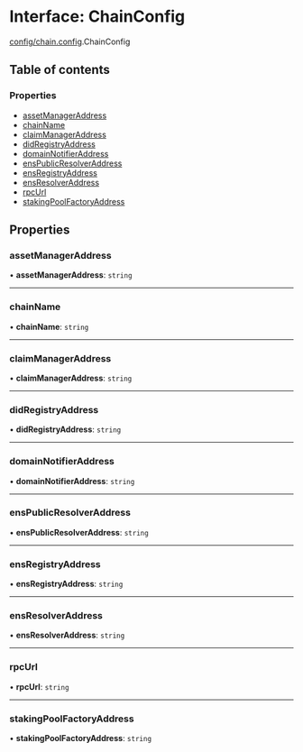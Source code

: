# Interface: ChainConfig

[config/chain.config](../modules/config_chain_config.md).ChainConfig

## Table of contents

### Properties

- [assetManagerAddress](config_chain_config.ChainConfig.md#assetmanageraddress)
- [chainName](config_chain_config.ChainConfig.md#chainname)
- [claimManagerAddress](config_chain_config.ChainConfig.md#claimmanageraddress)
- [didRegistryAddress](config_chain_config.ChainConfig.md#didregistryaddress)
- [domainNotifierAddress](config_chain_config.ChainConfig.md#domainnotifieraddress)
- [ensPublicResolverAddress](config_chain_config.ChainConfig.md#enspublicresolveraddress)
- [ensRegistryAddress](config_chain_config.ChainConfig.md#ensregistryaddress)
- [ensResolverAddress](config_chain_config.ChainConfig.md#ensresolveraddress)
- [rpcUrl](config_chain_config.ChainConfig.md#rpcurl)
- [stakingPoolFactoryAddress](config_chain_config.ChainConfig.md#stakingpoolfactoryaddress)

## Properties

### assetManagerAddress

• **assetManagerAddress**: `string`

___

### chainName

• **chainName**: `string`

___

### claimManagerAddress

• **claimManagerAddress**: `string`

___

### didRegistryAddress

• **didRegistryAddress**: `string`

___

### domainNotifierAddress

• **domainNotifierAddress**: `string`

___

### ensPublicResolverAddress

• **ensPublicResolverAddress**: `string`

___

### ensRegistryAddress

• **ensRegistryAddress**: `string`

___

### ensResolverAddress

• **ensResolverAddress**: `string`

___

### rpcUrl

• **rpcUrl**: `string`

___

### stakingPoolFactoryAddress

• **stakingPoolFactoryAddress**: `string`
